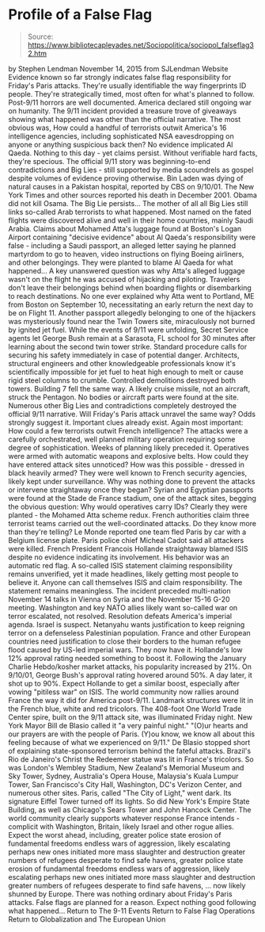 # Profile of a False Flag

> Source: https://www.bibliotecapleyades.net/Sociopolitica/sociopol_falseflag32.htm

by Stephen Lendman November 14, 2015
from SJLendman Website
Evidence known so far strongly indicates false flag responsibility for Friday's Paris attacks.
They're usually identifiable the way fingerprints ID people. They're strategically timed, most often for what's planned to follow. Post-9/11 horrors are well documented. America declared still ongoing war on humanity. The 9/11 incident provided a treasure trove of giveaways showing what happened was other than the official narrative.
The most obvious was,
How could a handful of terrorists outwit America's 16 intelligence agencies, including sophisticated NSA eavesdropping on anyone or anything suspicious back then?
No evidence implicated Al Qaeda.
Nothing to this day - yet claims persist. Without verifiable hard facts, they're specious. The official 9/11 story was beginning-to-end contradictions and Big Lies - still supported by media scoundrels as gospel despite volumes of evidence proving otherwise. Bin Laden was dying of natural causes in a Pakistan hospital, reported by CBS on 9/10/01. The New York Times and other sources reported his death in December 2001. Obama did not kill Osama. The Big Lie persists... The mother of all all Big Lies still links so-called Arab terrorists to what happened. Most named on the fated flights were discovered alive and well in their home countries, mainly Saudi Arabia. Claims about Mohamed Atta's luggage found at Boston's Logan Airport containing "decisive evidence" about Al Qaeda's responsibility were false - including a Saudi passport, an alleged letter saying he planned martyrdom to go to heaven, video instructions on flying Boeing airliners, and other belongings.
They were planted to blame Al Qaeda for what happened... A key unanswered question was why Atta's alleged luggage wasn't on the flight he was accused of hijacking and piloting. Travelers don't leave their belongings behind when boarding flights or disembarking to reach destinations. No one ever explained why Atta went to Portland, ME from Boston on September 10, necessitating an early return the next day to be on Flight 11. Another passport allegedly belonging to one of the hijackers was mysteriously found near the Twin Towers site, miraculously not burned by ignited jet fuel. While the events of 9/11 were unfolding, Secret Service agents let George Bush remain at a Sarasota, FL school for 30 minutes after learning about the second twin tower strike. Standard procedure calls for securing his safety immediately in case of potential danger. Architects, structural engineers and other knowledgeable professionals know it's scientifically impossible for jet fuel to heat high enough to melt or cause rigid steel columns to crumble. Controlled demolitions destroyed both towers. Building 7 fell the same way. A likely cruise missile, not an aircraft, struck the Pentagon. No bodies or aircraft parts were found at the site. Numerous other Big Lies and contradictions completely destroyed the official 9/11 narrative.
Will Friday's Paris attack unravel the same way? Odds strongly suggest it. Important clues already exist.
Again most important:
How could a few terrorists outwit French intelligence?
The attacks were a carefully orchestrated, well planned military operation requiring some degree of sophistication. Weeks of planning likely preceded it. Operatives were armed with automatic weapons and explosive belts. How could they have entered attack sites unnoticed? How was this possible - dressed in black heavily armed? They were well known to French security agencies, likely kept under surveillance. Why was nothing done to prevent the attacks or intervene straightaway once they began? Syrian and Egyptian passports were found at the Stade de France stadium, one of the attack sites, begging the obvious question: Why would operatives carry IDs? Clearly they were planted - the Mohamed Atta scheme redux. French authorities claim three terrorist teams carried out the well-coordinated attacks. Do they know more than they're telling? Le Monde reported one team fled Paris by car with a Belgium license plate. Paris police chief Micheal Cadot said all attackers were killed. French President Francois Hollande straightaway blamed ISIS despite no evidence indicating its involvement. His behavior was an automatic red flag. A so-called ISIS statement claiming responsibility remains unverified, yet it made headlines, likely getting most people to believe it. Anyone can call themselves ISIS and claim responsibility. The statement remains meaningless. The incident preceded multi-nation November 14 talks in Vienna on Syria and the November 15-16 G-20 meeting. Washington and key NATO allies likely want so-called war on terror escalated, not resolved. Resolution defeats America's imperial agenda. Israel is suspect. Netanyahu wants justification to keep reigning terror on a defenseless Palestinian population. France and other European countries need justification to close their borders to the human refugee flood caused by US-led imperial wars. They now have it. Hollande's low 12% approval rating needed something to boost it. Following the January Charlie Hebdo/kosher market attacks, his popularity increased by 21%. On 9/10/01, George Bush's approval rating hovered around 50%. A day later, it shot up to 90%. Expect Hollande to get a similar boost, especially after vowing "pitiless war" on ISIS. The world community now rallies around France the way it did for America post-9/11. Landmark structures were lit in the French blue, white and red tricolors. The 408-foot One World Trade Center spire, built on the 9/11 attack site, was illuminated Friday night.
New York Mayor Bill de Blasio called it "a very painful night."
"(O)ur hearts and our prayers are with the people of Paris. (Y)ou know, we know all about this feeling because of what we experienced on 9/11."
De Blasio stopped short of explaining state-sponsored terrorism behind the fateful attacks. Brazil's Rio de Janeiro's Christ the Redeemer statue was lit in France's tricolors. So was London's Wembley Stadium, New Zealand's Memorial Museum and Sky Tower, Sydney, Australia's Opera House, Malaysia's Kuala Lumpur Tower, San Francisco's City Hall, Washington, DC's Verizon Center, and numerous other sites. Paris, called "The City of Light," went dark. Its signature Eiffel Tower turned off its lights. So did New York's Empire State Building, as well as Chicago's Sears Tower and John Hancock Center. The world community clearly supports whatever response France intends - complicit with Washington, Britain, likely Israel and other rogue allies. Expect the worst ahead, including,
greater police state erosion of fundamental freedoms endless wars of aggression, likely escalating perhaps new ones initiated more mass slaughter and destruction greater numbers of refugees desperate to find safe havens,
greater police state erosion of fundamental freedoms
endless wars of aggression, likely escalating
perhaps new ones initiated
more mass slaughter and destruction
greater numbers of refugees desperate to find safe havens,
... now likely shunned by Europe. There was nothing ordinary about Friday's Paris attacks. False flags are planned for a reason.
Expect nothing good following what happened...
Return to The 9-11 Events
Return to False Flag Operations
Return to Globalization and The European Union
